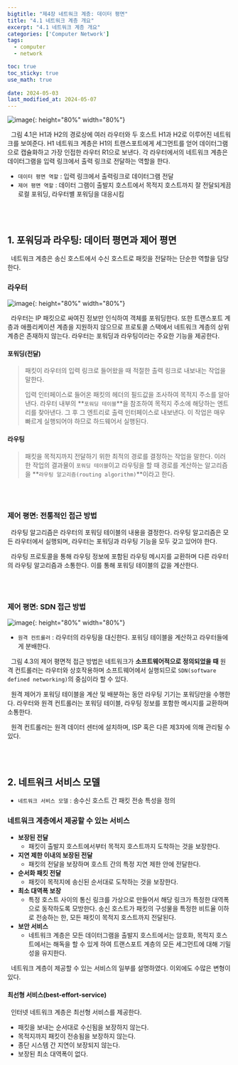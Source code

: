 ```yaml
---
bigtitle: "제4장 네트워크 계층: 데이터 평면"
title: "4.1 네트워크 계층 개요"
excerpt: "4.1 네트워크 계층 개요"
categories: ['Computer Network']
tags:
  - computer
  - network

toc: true
toc_sticky: true
use_math: true
 
date: 2024-05-03
last_modified_at: 2024-05-07
---
```

![image](https://github.com/Bogamie/bogamie.github.io/assets/162293185/c2bb9065-0eff-401d-8ce1-1c7909843cd2){: height="80%" width="80%"}

&nbsp;&nbsp;그림 4.1은 H1과 H2의 경로상에 여러 라우터와 두 호스트 H1과 H2로 이루어진 네트워크를 보여준다. H1 네트워크 계층은 H1의 트랜스포트에게 세그먼트를 얻어 데이터그램으로 캡슐화하고 가장 인접한 라우터 R1으로 보낸다. 각 라우터에서의 네트워크 계층은 데이터그램을 입력 링크에서 출력 링크로 전달하는 역할을 한다.


- `데이터 평면 역할` : 입력 링크에서 출력링크로 데이터그램 전달
- `제어 평면 역할` : 데이터 그램이 출발지 호스트에서 목적지 호스트까지 잘 전달되게끔 로컬 포워딩, 라우터별 포워딩을 대응시킴
<br>
<br>

## 1. 포워딩과 라우팅: 데이터 평면과 제어 평면

&nbsp;&nbsp;네트워크 계층은 송신 호스트에서 수신 호스트로 패킷을 전달하는 단순한 역할을 담당한다.

### 라우터

![image](https://github.com/Bogamie/bogamie.github.io/assets/162293185/d6fa48fe-ccc3-40c5-b1b6-c2a23f84238b){: height="80%" width="80%"}

&nbsp;&nbsp;라우터는 IP 패킷으로 싸여진 정보만 인식하여 객체를 포워딩한다. 또한 트랜스포트 계층과 애플리케이션 계층을 지원하지 않으므로 프로토콜 스택에서 네트워크 계층의 상위 계층은 존재하지 않는다. 라우터는 포워딩과 라우팅이라는 주요한 기능을 제공한다.

#### 포워딩(전달)
> 패킷이 라우터의 입력 링크로 들어왔을 때 적절한 출력 링크로 내보내는 작업을 말한다. 
> 
> 입력 인터페이스로 들어온 패킷의 헤더의 필드값을 조사하여 목적지 주소를 알아낸다. 라우터 내부의 **`포워딩 테이블`**을 참조하여 목적지 주소에 해당하는 엔트리를 찾아낸다. 그 후 그 엔트리로 출력 인터페이스로 내보낸다. 이 작업은 매우 빠르게 실행되어야 하므로 하드웨어서 실행된다.

#### 라우팅
> 패킷을 목적지까지 전달하기 위한 최적의 경로를 결정하는 작업을 말한다.
> 이러한 작업의 결과물이 `포워딩 테이블`이고 라우팅을 할 때 경로를 계산하는 알고리즘을 **`라우팅 알고리즘(routing algorithm)`**이라고 한다.

<br>
<br>

### 제어 평면: 전통적인 접근 방법

&nbsp;&nbsp;라우팅 알고리즘은 라우터의 포워딩 테이블의 내용을 결정한다. 라우팅 알고리즘은 모든 라우터에서 실행되며, 라우터는 포워딩과 라우팅 기능을 모두 갖고 있어야 한다.

&nbsp;&nbsp;라우팅 프로토콜을 통해 라우팅 정보에 포함된 라우팅 메시지를 교환하며 다른 라우터의 라우팅 알고리즘과 소통한다. 이를 통해 포워딩 테이블의 값을 계산한다.

<br>
<br>

### 제어 평면: SDN 접근 방법

![image](https://github.com/Bogamie/bogamie.github.io/assets/162293185/a597b582-4eb8-4819-b8c2-2055045ab92a){: height="80%" width="80%"}

- `원격 컨트롤러` : 라우터의 라우팅을 대신한다. 포워딩 테이블을 계산하고 라우터들에게 분배한다.

&nbsp;&nbsp;그림 4.3의 제어 평면적 접근 방법은 네트워크가 **소프트웨어적으로 정의되었을 때** 원격 컨트롤러는 라우터와 상호작용하며 소프트웨어에서 실행되므로 `SDN(software defined networking)`의 중심이라 할 수 있다.

&nbsp;&nbsp;원격 제어가 포워딩 테이블을 계산 및 배분하는 동안 라우팅 기기는 포워딩만을 수행한다. 라우터와 원격 컨트롤러는 포워딩 테이블, 라우팅 정보를 포함한 메시지를 교환하며 소통한다. 

&nbsp;&nbsp;원격 컨트롤러는 원격 데이터 센터에 설치하며, ISP 혹은 다른 제3자에 의해 관리될 수 있다.

<br>
<br>

## 2. 네트워크 서비스 모델

- `네트워크 서비스 모델` : 송수신 호스트 간 패킷 전송 특성을 정의

### 네트워크 계층에서 제공할 수 있는 서비스

- **보장된 전달**
  - 패킷이 출발지 호스트에서부터 목적지 호스트까지 도착하는 것을 보장한다.
- **지연 제한 이내의 보장된 전달**
  - 패킷의 전달을 보장하며 호스트 간의 특정 지연 제한 안에 전달한다.
- **순서화 패킷 전달**
  - 패킷이 목적지에 송신된 순서대로 도착하는 것을 보장한다.
- **최소 대역폭 보장**
  - 특정 호스트 사이의 통신 링크를 가상으로 만들어서 해당 링크가 특정한 대역폭으로 동작하도록 모방한다. 송신 호스트가 패킷의 구성물을 특정한 비트율 이하로 전송하는 한, 모든 패킷이 목적지 호스트까지 전달된다.
- **보안 서비스**
  - 네트워크 계층은 모든 데이터그램을 출발지 호스트에서는 암호화, 목적지 호스트에서는 해독을 할 수 있게 하여 트랜스포트 계층의 모든 세그먼트에 대해 기밀성을 유지한다.

&nbsp;&nbsp;네트워크 계층이 제공할 수 있는 서비스의 일부를 설명하였다. 이외에도 수많은 변형이 있다.

#### 최선형 서비스(best-effort-service)

&nbsp;&nbsp;인터넷 네트워크 계층은 최선형 서비스를 제공한다. 

- 패킷을 보내는 순서대로 수신됨을 보장하지 않는다.
- 목적지까지 패킷이 전송됨을 보장하지 않는다.
- 종단 시스템 간 지연이 보장되지 않는다.
- 보장된 최소 대역폭이 없다.